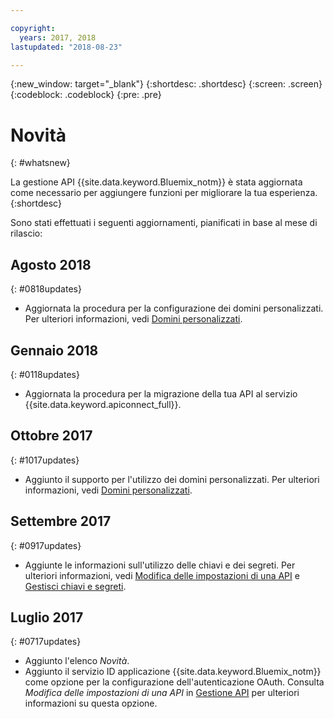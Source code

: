 ```yaml
---

copyright:
  years: 2017, 2018
lastupdated: "2018-08-23"

---
```



{:new_window: target="_blank"}
{:shortdesc: .shortdesc}
{:screen: .screen}
{:codeblock: .codeblock}
{:pre: .pre}

# Novità
{: #whatsnew}

La gestione API {{site.data.keyword.Bluemix_notm}} è stata aggiornata come necessario per aggiungere funzioni per migliorare la tua esperienza.
{:shortdesc}

Sono stati effettuati i seguenti aggiornamenti, pianificati in base al mese di rilascio:

## Agosto 2018
{: #0818updates}
* Aggiornata la procedura per la configurazione dei domini personalizzati. Per ulteriori informazioni, vedi [Domini personalizzati](manage_apis.html#custom_domains).

## Gennaio 2018
{: #0118updates}

* Aggiornata la procedura per la migrazione della tua API al servizio {{site.data.keyword.apiconnect_full}}.

## Ottobre 2017
{: #1017updates}

* Aggiunto il supporto per l'utilizzo dei domini personalizzati. Per ulteriori informazioni, vedi [Domini personalizzati](manage_apis.html#custom_domains).

## Settembre 2017
{: #0917updates}

* Aggiunte le informazioni sull'utilizzo delle chiavi e dei segreti. Per ulteriori informazioni, vedi [Modifica delle impostazioni di una API](manage_apis.html#settings_apis) e [Gestisci chiavi e segreti](keys_secrets.html). 

## Luglio 2017
{: #0717updates}

* Aggiunto l'elenco *Novità*.
* Aggiunto il servizio ID applicazione {{site.data.keyword.Bluemix_notm}} come opzione per la configurazione dell'autenticazione OAuth. Consulta *Modifica delle impostazioni di una API* in [Gestione API](manage_apis.html) per ulteriori informazioni su questa opzione.
